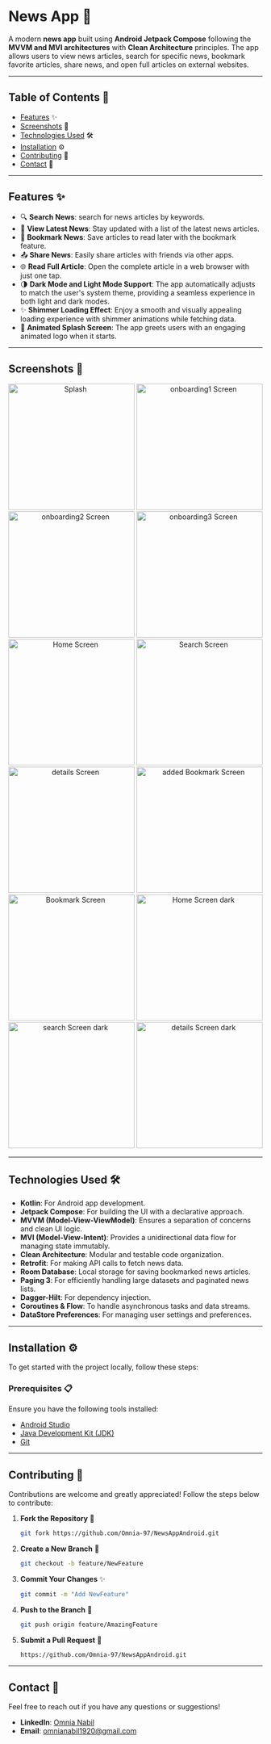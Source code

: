 # News App 📰

A modern **news app** built using **Android Jetpack Compose** following the **MVVM and MVI architectures** with **Clean Architecture** principles. The app allows users to view news articles, search for specific news, bookmark favorite articles, share news, and open full articles on external websites.

---

## Table of Contents 📜
- [Features](#features) ✨
- [Screenshots](#screenshots) 📸
- [Technologies Used](#technologies-used) 🛠️
- [Installation](#installation) ⚙️
- [Contributing](#contributing) 🤝
- [Contact](#contact) 📧

---

<a id="features"></a>
## Features ✨

- 🔍 **Search News**: search for news articles by keywords.
- 📰 **View Latest News**: Stay updated with a list of the latest news articles.
- 🔖 **Bookmark News**: Save articles to read later with the bookmark feature.
- 📤 **Share News**: Easily share articles with friends via other apps.
- 🌐 **Read Full Article**: Open the complete article in a web browser with just one tap.
- 🌗 **Dark Mode and Light Mode Support**: The app automatically adjusts to match the user's system theme, providing a seamless experience in both light and dark modes.
- ✨ **Shimmer Loading Effect**: Enjoy a smooth and visually appealing loading experience with shimmer animations while fetching data.
- 🚀 **Animated Splash Screen**: The app greets users with an engaging animated logo when it starts.

---

<a id="screenshots"></a>
## Screenshots 📸

<div align="center">
  <img src="https://github.com/Omnia-97/NewsAppAndroid/blob/master/app/screenshots/splashScreen.png"alt="Splash"width="250"/>
  <img src="https://github.com/Omnia-97/NewsAppAndroid/blob/master/app/screenshots/onboarding1.png"alt="onboarding1 Screen"width="250"/>
  <img src="https://github.com/Omnia-97/NewsAppAndroid/blob/master/app/screenshots/onboarding2.png"alt="onboarding2 Screen"width="250"/>
  <img src="https://github.com/Omnia-97/NewsAppAndroid/blob/master/app/screenshots/onboarding3.png"alt="onboarding3 Screen"width="250"/>
  <img src="https://github.com/Omnia-97/NewsAppAndroid/blob/master/app/screenshots/homeScreen.png"alt="Home Screen"width="250"/>
  <img src="https://github.com/Omnia-97/NewsAppAndroid/blob/master/app/screenshots/searchScreen.png"alt="Search Screen" width="250"/>
  <img src="https://github.com/Omnia-97/NewsAppAndroid/blob/master/app/screenshots/detailsScreen.png"alt="details Screen"width="250"/>
  <img src="https://github.com/Omnia-97/NewsAppAndroid/blob/master/app/screenshots/addedToBookmark.png"alt="added Bookmark Screen"width="250"/>
  <img src="https://github.com/Omnia-97/NewsAppAndroid/blob/master/app/screenshots/bookmarkScreen.png"alt="Bookmark Screen"width="250"/>
  <img src="https://github.com/Omnia-97/NewsAppAndroid/blob/master/app/screenshots/dark/home.png"alt="Home Screen dark"width="250"/>
  <img src="https://github.com/Omnia-97/NewsAppAndroid/blob/master/app/screenshots/dark/search.png"alt="search Screen dark"width="250"/>
  <img src="https://github.com/Omnia-97/NewsAppAndroid/blob/master/app/screenshots/dark/details.png"alt="details Screen dark"width="250"/>
</div>

---

<a id="technologies-used"></a>
## Technologies Used 🛠️

- **Kotlin**: For Android app development.
- **Jetpack Compose**: For building the UI with a declarative approach.
- **MVVM (Model-View-ViewModel)**: Ensures a separation of concerns and clean UI logic.
- **MVI (Model-View-Intent)**: Provides a unidirectional data flow for managing state immutably.
- **Clean Architecture**: Modular and testable code organization.
- **Retrofit**: For making API calls to fetch news data.
- **Room Database**: Local storage for saving bookmarked news articles.
- **Paging 3**: For efficiently handling large datasets and paginated news lists.
- **Dagger-Hilt**: For dependency injection.
- **Coroutines & Flow**: To handle asynchronous tasks and data streams.
- **DataStore Preferences**: For managing user settings and preferences.

---

<a id="installation"></a>
## Installation ⚙️

To get started with the project locally, follow these steps:

### Prerequisites 📋
Ensure you have the following tools installed:
- [Android Studio](https://developer.android.com/studio)
- [Java Development Kit (JDK)](https://www.oracle.com/java/technologies/javase-downloads.html)
- [Git](https://git-scm.com)

---

<a id="contributing"></a>
## Contributing 🤝

Contributions are welcome and greatly appreciated! Follow the steps below to contribute:

1. **Fork the Repository** 🍴
   ```bash
   git fork https://github.com/Omnia-97/NewsAppAndroid.git   
2. **Create a New Branch** 🌿
     ```bash
    git checkout -b feature/NewFeature        
3. **Commit Your Changes** ✨
     ```bash
     git commit -m "Add NewFeature"    
4. **Push to the Branch** 🚀
     ```bash
     git push origin feature/AmazingFeature 
5. **Submit a Pull Request** 📩  
     ```bash
     https://github.com/Omnia-97/NewsAppAndroid.git

---

<a id="contact"></a>
## Contact 📧

Feel free to reach out if you have any questions or suggestions!

- **LinkedIn**: [Omnia Nabil](https://www.linkedin.com/in/omnia-nabil-j2510k24t)
- **Email**: [omnianabil1920@gmail.com](mailto:omnianabil1920@gmail.com)

